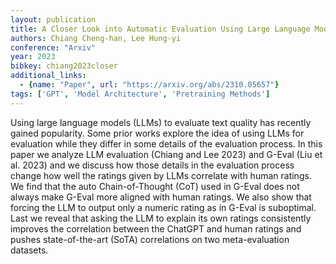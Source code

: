 ```yaml
---
layout: publication
title: A Closer Look into Automatic Evaluation Using Large Language Models
authors: Chiang Cheng-han, Lee Hung-yi
conference: "Arxiv"
year: 2023
bibkey: chiang2023closer
additional_links:
  - {name: "Paper", url: "https://arxiv.org/abs/2310.05657"}
tags: ['GPT', 'Model Architecture', 'Pretraining Methods']
---
```

Using large language models (LLMs) to evaluate text quality has recently gained popularity. Some prior works explore the idea of using LLMs for evaluation while they differ in some details of the evaluation process. In this paper we analyze LLM evaluation (Chiang and Lee 2023) and G-Eval (Liu et al. 2023) and we discuss how those details in the evaluation process change how well the ratings given by LLMs correlate with human ratings. We find that the auto Chain-of-Thought (CoT) used in G-Eval does not always make G-Eval more aligned with human ratings. We also show that forcing the LLM to output only a numeric rating as in G-Eval is suboptimal. Last we reveal that asking the LLM to explain its own ratings consistently improves the correlation between the ChatGPT and human ratings and pushes state-of-the-art (SoTA) correlations on two meta-evaluation datasets.
